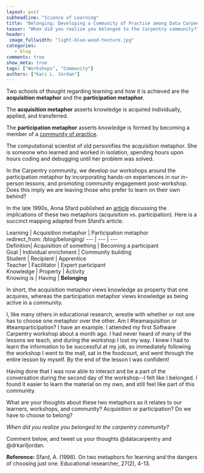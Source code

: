 ```yaml
---
layout: post
subheadline: "Science of Learning"
title: "Belonging: Developing a Community of Practice among Data Carpentry Learners"
teaser: "When did you realize you belonged to the Carpentry community?"
header:
 image_fullwidth: "light-blue-wood-texture.jpg"
categories:
   - blog
comments: true
show_meta: true
tags: ["Workshops", "Community"]
authors: ["Kari L. Jordan"]
---
```

Two schools of thought regarding learning and how it is achieved are the **acquisition metaphor** and the **participation metaphor**.

The **acquisition metaphor** asserts knowledge is acquired individually, applied, and transferred.

The **participation metaphor** asserts knowledge is formed by becoming a member of a [community of practice](https://en.wikipedia.org/wiki/Community_of_practice).  

The computational scientist of old personifies the acquisition metaphor. She is someone who learned and worked in isolation, spending hours upon hours coding and debugging until her problem was solved.

In the Carpentry community, we develop our workshops around the participation metaphor by incorporating hands-on experiences in our in-person lessons, and promoting community engagement post-workshop. Does this imply we are leaving those who prefer to learn on their own behind?

In the late 1990s, Anna Sfard published an [article](http://www.colorado.edu/physics/phys4810/phys4810_fa08/4810_readings/Sfard.pdf) discussing the implications of these two metaphors (acquisition vs. participation). Here is a succinct mapping adapted from Sfard’s article.


Learning | Acquisition metaphor  | Participation metaphor  
redirect_from: /blog/belonging/
--- | --- | ---  
Definition| Acquisition of something | Becoming a participant  
Goal | Individual enrichment | Community building  
Student | Recipient | Apprentice  
Teacher | Facilitator | Expert participant  
Knowledge | Property | Activity  
Knowing is | Having | **Belonging**  

In short, the acquisition metaphor views knowledge as property that one acquires, whereas the participation metaphor views knowledge as being active in a community.

I, like many others in educational research, wrestle with whether or not one has to choose one metaphor over the other. Am I #teamaquisition or #teamparticipation? 
I have an example. I attended my first Software Carpentry workshop about a month ago. I had never heard of many of the lessons we teach, and during the workshop I lost my way. I knew I had to learn the information to be successful at my job, so immediately following the workshop I went to the mall, sat in the foodcourt, and went through the entire lesson by myself. By the end of the lesson I was confident!

Having done that I was now able to interact and be a part of the conversation during the second day of the workshop--I felt like I belonged. I found it easier to learn the material on my own, and still feel like part of this community.

What are your thoughts about these two metaphors as it relates to our learners, workshops, and community? Acquisition or participation? Do we have to choose to belong?

*When did you realize you belonged to the carpentry community?*

Comment below, and tweet us your thoughts @datacarpentry and @drkariljordan.   
 
**Reference:** Sfard, A. (1998). On two metaphors for learning and the dangers of choosing just one. Educational researcher, 27(2), 4-13.

